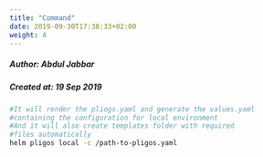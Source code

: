 ```yaml
---
title: "Command"
date: 2019-09-30T17:38:33+02:00
weight: 4
---
```


##### Author: Abdul Jabbar
##### Created at: 19 Sep 2019

```bash
#It will render the pliogs.yaml and generate the values.yaml
#containing the configuration for local environment
#And it will also create templates folder with required
#files automatically
helm pligos local -c /path-to-pligos.yaml
```
